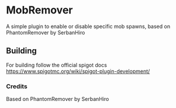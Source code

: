 # MobRemover
A simple plugin to enable or disable specific mob spawns, based on PhantomRemover by SerbanHiro


## Building
For building follow the official spigot docs
https://www.spigotmc.org/wiki/spigot-plugin-development/

### Credits

Based on PhantomRemover by SerbanHiro

